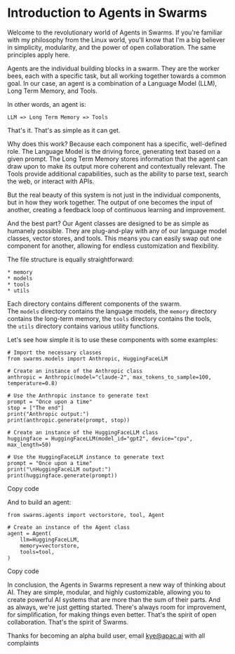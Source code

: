 Introduction to Agents in Swarms
================================

Welcome to the revolutionary world of Agents in Swarms. If you're familiar with my philosophy from the Linux world, you'll know that I'm a big believer in simplicity, modularity, and the power of open collaboration. The same principles apply here.

Agents are the individual building blocks in a swarm. They are the worker bees, each with a specific task, but all working together towards a common goal. In our case, an agent is a combination of a Language Model (LLM), Long Term Memory, and Tools.

In other words, an agent is:

`LLM => Long Term Memory => Tools`

That's it. That's as simple as it can get.

Why does this work? Because each component has a specific, well-defined role. The Language Model is the driving force, generating text based on a given prompt. The Long Term Memory stores information that the agent can draw upon to make its output more coherent and contextually relevant. The Tools provide additional capabilities, such as the ability to parse text, search the web, or interact with APIs.

But the real beauty of this system is not just in the individual components, but in how they work together. The output of one becomes the input of another, creating a feedback loop of continuous learning and improvement.

And the best part? Our Agent classes are designed to be as simple as humanely possible. They are plug-and-play with any of our language model classes, vector stores, and tools. This means you can easily swap out one component for another, allowing for endless customization and flexibility.

The file structure is equally straightforward:

```
* memory
* models
* tools
* utils

```

Each directory contains different components of the swarm. The `models` directory contains the language models, the `memory` directory contains the long-term memory, the `tools` directory contains the tools, the `utils` directory contains various utility functions.

Let's see how simple it is to use these components with some examples:

```
# Import the necessary classes
from swarms.models import Anthropic, HuggingFaceLLM

# Create an instance of the Anthropic class
anthropic = Anthropic(model="claude-2", max_tokens_to_sample=100, temperature=0.8)

# Use the Anthropic instance to generate text
prompt = "Once upon a time"
stop = ["The end"]
print("Anthropic output:")
print(anthropic.generate(prompt, stop))

# Create an instance of the HuggingFaceLLM class
huggingface = HuggingFaceLLM(model_id="gpt2", device="cpu", max_length=50)

# Use the HuggingFaceLLM instance to generate text
prompt = "Once upon a time"
print("\nHuggingFaceLLM output:")
print(huggingface.generate(prompt))
```

Copy code

And to build an agent:

```
from swarms.agents import vectorstore, tool, Agent

# Create an instance of the Agent class
agent = Agent(
    llm=HuggingFaceLLM,
    memory=vectorstore,
    tools=tool,
)
```

Copy code

In conclusion, the Agents in Swarms represent a new way of thinking about AI. They are simple, modular, and highly customizable, allowing you to create powerful AI systems that are more than the sum of their parts. And as always, we're just getting started. There's always room for improvement, for simplification, for making things even better. That's the spirit of open collaboration. That's the spirit of Swarms.

Thanks for becoming an alpha build user, email kye@apac.ai with all complaints

